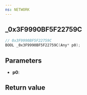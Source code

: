 ```yaml
---
ns: NETWORK
---
```

## _0x3F9990BF5F22759C

```c
// 0x3F9990BF5F22759C
BOOL _0x3F9990BF5F22759C(Any* p0);
```


## Parameters
* **p0**: 

## Return value
